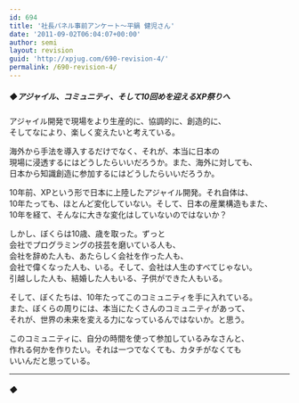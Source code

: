 ```yaml
---
id: 694
title: '社長パネル事前アンケート～平鍋 健児さん'
date: '2011-09-02T06:04:07+00:00'
author: semi
layout: revision
guid: 'http://xpjug.com/690-revision-4/'
permalink: /690-revision-4/
---
```


##### ◆アジャイル、コミュニティ、そして10回めを迎えるXP祭りへ

アジャイル開発で現場をより生産的に、協調的に、創造的に、  
そしてなにより、楽しく変えたいと考えている。

海外から手法を導入するだけでなく、それが、本当に日本の  
現場に浸透するにはどうしたらいいだろうか。また、海外に対しても、  
日本から知識創造に参加するにはどうしたらいいだろうか。

10年前、XPという形で日本に上陸したアジャイル開発。それ自体は、  
10年たっても、ほとんど変化していない。そして、日本の産業構造もまた、  
10年を経て、そんなに大きな変化はしていないのではないか？

しかし、ぼくらは10歳、歳を取った。ずっと  
会社でプログラミングの技芸を磨いている人も、  
会社を辞めた人も、あたらしく会社を作った人も、  
会社で偉くなった人も、いる。そして、会社は人生のすべてじゃない。  
引越しした人も、結婚した人もいる、子供ができた人もいる。

そして、ぼくたちは、10年たってこのコミュニティを手に入れている。  
また、ぼくらの周りには、本当にたくさんのコミュニティがあって、  
それが、世界の未来を変える力になっているんではないか。と思う。

このコミュニティに、自分の時間を使って参加しているみなさんと、  
作れる何かを作りたい。それは一つでなくても、カタチがなくても  
いいんだと思っている。

---

##### ◆